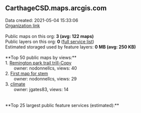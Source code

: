 <h2>CarthageCSD.maps.arcgis.com</h2> Data created: 2021-05-04 15:33:06 <br /><a target='new' href='https://CarthageCSD.maps.arcgis.com'>Organization link</a><br /><br />Public maps on this org: <b>3 (avg: 122 maps)</b><br />Public layers on this org: <b>0 </b>(<a target='new' href='https://services.arcgis.com/ThFQsjqX0SJ5Ui4e/ArcGIS/rest/services'>full service list</a>)<br />Estimated storaged used by feature layers: <b>0 MB (avg: 250 KB)</b><br /><br />**Top 50 public maps by views:**<br />  1. <a target='new' href='https://www.arcgis.com/home/item.html?id=26f7502bb80f4c908daf0dfb4774d6aa'>Remington park trail trill-Copy</a> <br />  &nbsp;&nbsp;&nbsp;&nbsp; &nbsp;&nbsp;owner: nodonnellcs, views: 40<br />  2. <a target='new' href='https://www.arcgis.com/home/item.html?id=8c3aa58437f84f34a561d98203e02df6'>First map for stem</a> <br />  &nbsp;&nbsp;&nbsp;&nbsp; &nbsp;&nbsp;owner: nodonnellcs, views: 29<br />  3. <a target='new' href='https://www.arcgis.com/home/item.html?id=c19c2d61f06546bfb50c57cc707fcc65'>climate</a> <br />  &nbsp;&nbsp;&nbsp;&nbsp; &nbsp;&nbsp;owner: jgates83, views: 14<br /><br /><br />**Top 25 largest public feature services (estimated):**<br />